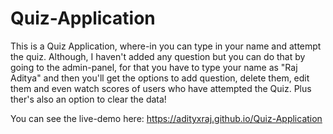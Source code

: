 # Quiz-Application
This is a Quiz Application, where-in you can type in your name and attempt the quiz. Although, I haven't added any question but you can do that by going to the admin-panel, for that you have to type your name as "Raj Aditya" and then you'll get the options to add question, delete them, edit them and even watch scores of users who have attempted the Quiz. Plus ther's also an option to clear the data!

You can see the live-demo here: https://adityxraj.github.io/Quiz-Application
